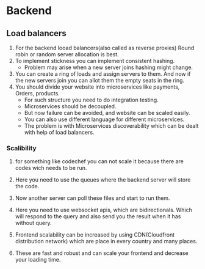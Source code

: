 # Backend

## Load balancers

1. For the backend looad balancers(also called as reverse proxies) Round robin or random server allocation is best.
2. To implement stickness you can implement consistent hashing.
    - Problem may arise when a new server joins hashing might change.
3. You can create a ring of loads and assign servers to them. And now if the new servers join you can allot them the empty seats in the ring.
4. You should divide your website into microservices like payments, Orders, products.
    - For such structure you need to do integration testing.
    - Microservices should be decoupled.
    - But now failure can be avoided, and website can be scaled easily.
    - You can also use different language for different microservices.
    - The problem is with Microservices discoverability which can be dealt with help of load balancers.

### Scalibility

1. for something like codechef you can not scale it because there are codes wich needs to be run.
2. Here you need to use the queues where the backend server will store the code.
3. Now another server can poll these files and start to run them.
4. Here you need to use websocket apis, which are bidirectionals. Which will respond to the query and also send you the result when it has without query.

5. Frontend scalability can be increased by using CDN(Cloudfront distribution network) which are place in every country and many places.
6. These are fast and robust and can scale your frontend and decrease your loading time.
